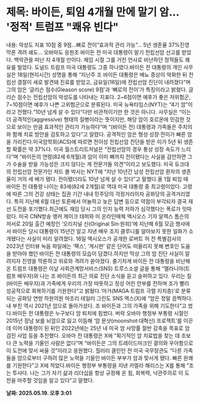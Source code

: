 # **제목: 바이든, 퇴임 4개월 만에 말기 암… '정적' 트럼프 "쾌유 빈다"**

  내용: 악성도 지표 10점 중 9점…뼈로 전이“효과적 관리 가능”… 5년 생존율 37%진영 막론 격려 쇄도… 오바마도 응원조 바이든 전 미국 대통령이 말기 전립선암 선고를 받았다. 백악관을 떠난 지 4개월 만이다. 재임 시절 그를 거친 언사로 비난하던 정적들도 쾌유를 빌었다. 도널드 트럼프 미국 대통령도 그중 하나였다.바이든 전 대통령의 개인 사무실은 18일(현지시간) 성명을 통해 “지난주 조 바이든 대통령은 배뇨 증상이 악화한 뒤 전립선 결절이 새로 발견돼 진료를 받았고, 금요일(16일)에 전립선암 진단이 내려졌다”며 그의 암은 ‘글리슨 점수(Gleason score) 9점’과 ‘뼈로의 전이’가 특징이라고 밝혔다. 글리슨 점수는 전립선암의 악성도를 나타내는 지표다. 2~6점이면 예후가 좋은 저위험군, 7~10점이면 예후가 나쁜 고위험군으로 분류된다. 미국 뉴욕타임스(NYT)는 “4기 암”이라고 전했다.“10년 넘게 살 수 있다”다만 비관적이기만 한 것은 아니다. 사무실은 “이는 더 공격적인(aggressive) 형태의 질병이라는 뜻이지만, 해당 암이 호르몬에 민감한 것으로 보이는 만큼 효과적인 관리가 가능하다”며 “(바이든 전) 대통령과 가족들은 주치의와 함께 치료 방안을 검토하고 있다”고 알렸다. 공격적인 암은 형성·성장·전이가 빠른 암을 가리킨다.미국암학회(ACS)에 따르면 전이성 전립선암 진단을 받은 이가 5년 뒤 생존할 확률은 약 37%다. 미국 월스트리트저널은 “전립선암의 경우 통상 성장 속도가 느리다”며 “바이든의 연령(82세 6개월)과 암이 이미 뼈까지 전이됐다는 사실을 감안하면 그가 수술을 받을 가능성은 크지 않다는 게 전문가들 의견”이라고 보도했다. 미국 듀크대의 전립선암 전문가인 저드 몰 박사는 NYT에 “지난 10년간 남성 전립선암 환자의 생존율이 거의 세 배가 됐다. 전이됐더라도 10년 넘게 살 수 있다”고 말했다.올 1월 퇴임 때 바이든 전 대통령 나이는 83세(82세 2개월)로 역대 미국 대통령 중 최고령이었다. 고령에 따른 그의 건강 상태는 집권 기간 내내  민주당의 걱정거리이자 공화당의 공격거리였다. 특히 지난해 6월 대선 토론에서 어눌하고 늦은 답변 등으로 약점이 부각되자 결국 재선 도전을 포기했다.최근에도 재임 당시 그의 인지 능력 저하가 심각했다는 폭로가 잇따랐다. 미국 CNN방송 앵커 제이크 태퍼와 미 온라인매체 액시오스 기자 알렉스 톰슨의 저서로 20일 출간 예정인 ‘오리지널 신(Original Sin·원죄)’에 지난해 6월 모금 행사에서 바이든 당시 대통령이 15년간 알고 지낸 배우 조지 클루니를 알아보지 못한 일화가 소개됐다는 사실이 미리 알려졌다. 16일 액시오스가 공개한 로버트 허 전 특별검사의 2023년 인터뷰 녹음 파일에는 ‘팩스’, ‘게시판’ 같은 단어도 떠올리지 못해 변호인 도움을 받아야 했던 바이든 전 대통령의 모습이 담겼다.하지만 막상 그의 암 진단 사실이 알려지자 진영을 막론하고 위로와 격려가 쏟아졌다. 줄기차게 바이든 전 대통령을 비난해 온 트럼프 대통령은 이날 사회관계망서비스(SNS) 트루스소셜 글을 통해 “멜라니아(트럼프 배우자)와 나는 조 바이든의 최근 의료 진단 소식을 듣고 슬퍼하고 있다. 우리는 질(바이든 배우자)과 가족에게 우리의 가장 따뜻하고 정성 어린 안부를 전하며 조가 빨리 성공적으로 회복하기를 기원한다”고 밝혔다.‘마가(MAGA·트럼프 극렬 지지층)’로 분류되는 공화당 연방 하원의원 마조리 테일러 그린도 SNS 엑스(X)에 “암은 정말 끔찍하다. 내 부친 역시 2021년 암으로 돌아가셨다. 조 바이든과 그의 가족을 위해 기도한다”고 썼다.바이든 전 대통령은 누구보다 암 퇴치에 힘썼다. 버락 오바마 행정부 부통령 시절인 2015년 장남 보를 뇌암으로 잃고 이듬해 ‘암 문샷(moonshot·대혁신) 프로젝트’를 이끈 데 이어 대통령이 된 뒤인 2022년에는 25년 내 미국 암 사망률 절반 감축을 목표로 암 검진 사업 등을 추진했다. 오바마 전 대통령은 X에 “획기적인 암 치료법을 찾는 데 조보다 큰 노력을 기울인 사람은 없다”며 “바이든은 그의 트레이드마크인 결의와 우아함으로 이 도전에 맞서 싸울 것”이라고 응원했다. 힐러리 클린턴 전 미국 국무장관도 “다른 가족들을 암으로부터 구하려 많은 노력을 기울인 바이든 부부가 암과 맞서게 됐다. 빠른 완쾌를 기원한다”고 X에 적었다.바이든 행정부 부통령을 지낸 카멀라 해리스는 X를 통해 “조는 투사다. 나는 그가 자기 삶과 리더십을 항상 규정해 온 힘, 회복력, 낙관주의로 이 도전을 마주할 것임을 알고 있다”고 말했다.

  **날짜: 2025.05.19. 오후 3:01**